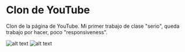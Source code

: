 # Clon de YouTube

Clon de la página de YouTube. Mi primer trabajo de clase "serio", queda trabajo por hacer, poco "responsiveness".

![alt text](https://github.com/rogerrius/youtube-clon/blob/main/IMG_GIT/index.png)
![alt text](https://github.com/rogerrius/youtube-clon/blob/main/IMG_GIT/video.png)
